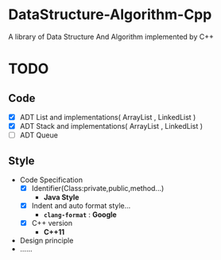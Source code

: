 # DataStructure-Algorithm-Cpp
A library of Data Structure And Algorithm implemented by C++

# TODO
## Code
- [x] ADT List and implementations( ArrayList , LinkedList )
- [x] ADT Stack and implementations( ArrayList , LinkedList )
- [ ] ADT Queue

## Style
- Code Specification
  - [x] Identifier(Class:private,public,method...)
    - **Java Style**
  - [x] Indent and auto format style...
    - **`clang-format`** : **Google**
  - [x] C++ version
    - **C++11**
- Design principle
- ......